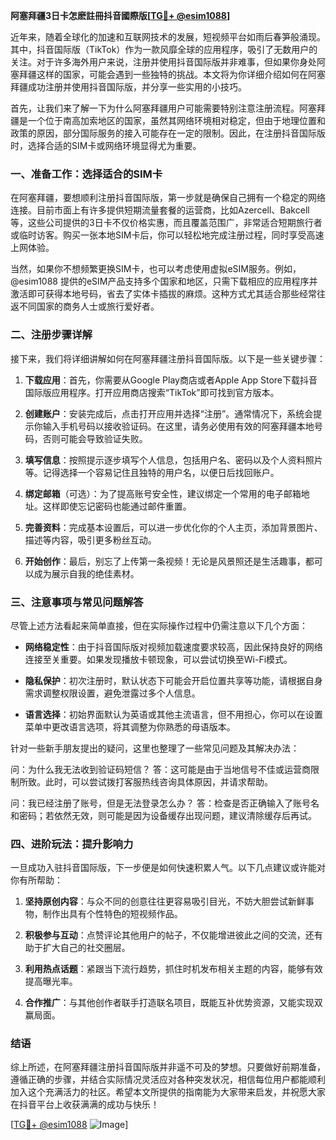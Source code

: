 **阿塞拜疆3日卡怎麽註冊抖音國際版[[TG💪+ @esim1088](https://t.me/s/esim1088)]**

近年来，随着全球化的加速和互联网技术的发展，短视频平台如雨后春笋般涌现。其中，抖音国际版（TikTok）作为一款风靡全球的应用程序，吸引了无数用户的关注。对于许多海外用户来说，注册并使用抖音国际版并非难事，但如果你身处阿塞拜疆这样的国家，可能会遇到一些独特的挑战。本文将为你详细介绍如何在阿塞拜疆成功注册并使用抖音国际版，并分享一些实用的小技巧。

首先，让我们来了解一下为什么阿塞拜疆用户可能需要特别注意注册流程。阿塞拜疆是一个位于南高加索地区的国家，虽然其网络环境相对稳定，但由于地理位置和政策的原因，部分国际服务的接入可能存在一定的限制。因此，在注册抖音国际版时，选择合适的SIM卡或网络环境显得尤为重要。

### 一、准备工作：选择适合的SIM卡

在阿塞拜疆，要想顺利注册抖音国际版，第一步就是确保自己拥有一个稳定的网络连接。目前市面上有许多提供短期流量套餐的运营商，比如Azercell、Bakcell等，这些公司提供的3日卡不仅价格实惠，而且覆盖范围广，非常适合短期旅行者或临时访客。购买一张本地SIM卡后，你可以轻松地完成注册过程，同时享受高速上网体验。

当然，如果你不想频繁更换SIM卡，也可以考虑使用虚拟eSIM服务。例如，@esim1088 提供的eSIM产品支持多个国家和地区，只需下载相应的应用程序并激活即可获得本地号码，省去了实体卡插拔的麻烦。这种方式尤其适合那些经常往返不同国家的商务人士或旅行爱好者。

### 二、注册步骤详解

接下来，我们将详细讲解如何在阿塞拜疆注册抖音国际版。以下是一些关键步骤：

1. **下载应用**：首先，你需要从Google Play商店或者Apple App Store下载抖音国际版应用程序。打开应用商店搜索“TikTok”即可找到官方版本。
   
2. **创建账户**：安装完成后，点击打开应用并选择“注册”。通常情况下，系统会提示你输入手机号码以接收验证码。在这里，请务必使用有效的阿塞拜疆本地号码，否则可能会导致验证失败。

3. **填写信息**：按照提示逐步填写个人信息，包括用户名、密码以及个人资料照片等。记得选择一个容易记住且独特的用户名，以便日后找回账户。

4. **绑定邮箱**（可选）：为了提高账号安全性，建议绑定一个常用的电子邮箱地址。这样即使忘记密码也能通过邮件重置。

5. **完善资料**：完成基本设置后，可以进一步优化你的个人主页，添加背景图片、描述等内容，吸引更多粉丝互动。

6. **开始创作**：最后，别忘了上传第一条视频！无论是风景照还是生活趣事，都可以成为展示自我的绝佳素材。

### 三、注意事项与常见问题解答

尽管上述方法看起来简单直接，但在实际操作过程中仍需注意以下几个方面：

- **网络稳定性**：由于抖音国际版对视频加载速度要求较高，因此保持良好的网络连接至关重要。如果发现播放卡顿现象，可以尝试切换至Wi-Fi模式。
  
- **隐私保护**：初次注册时，默认状态下可能会开启位置共享等功能，请根据自身需求调整权限设置，避免泄露过多个人信息。

- **语言选择**：初始界面默认为英语或其他主流语言，但不用担心，你可以在设置菜单中更改语言选项，将其调整为你熟悉的母语版本。

针对一些新手朋友提出的疑问，这里也整理了一些常见问题及其解决办法：

问：为什么我无法收到验证码短信？
答：这可能是由于当地信号不佳或运营商限制所致。此时，可以尝试拨打客服热线咨询具体原因，并请求帮助。

问：我已经注册了账号，但是无法登录怎么办？
答：检查是否正确输入了账号名和密码；若依然无效，则可能是因为设备缓存出现问题，建议清除缓存后再试。

### 四、进阶玩法：提升影响力

一旦成功入驻抖音国际版，下一步便是如何快速积累人气。以下几点建议或许能对你有所帮助：

1. **坚持原创内容**：与众不同的创意往往更容易吸引目光，不妨大胆尝试新鲜事物，制作出具有个性特色的短视频作品。

2. **积极参与互动**：点赞评论其他用户的帖子，不仅能增进彼此之间的交流，还有助于扩大自己的社交圈层。

3. **利用热点话题**：紧跟当下流行趋势，抓住时机发布相关主题的内容，能够有效提高曝光率。

4. **合作推广**：与其他创作者联手打造联名项目，既能互补优势资源，又能实现双赢局面。

### 结语

综上所述，在阿塞拜疆注册抖音国际版并非遥不可及的梦想。只要做好前期准备，遵循正确的步骤，并结合实际情况灵活应对各种突发状况，相信每位用户都能顺利加入这个充满活力的社区。希望本文所提供的指南能为大家带来启发，并祝愿大家在抖音平台上收获满满的成功与快乐！

[[TG💪+ @esim1088](https://t.me/s/esim1088) ![Image](https://i.postimg.cc/4NQfJmqS/Snipaste-2025-05-13-00-14-12.png)]